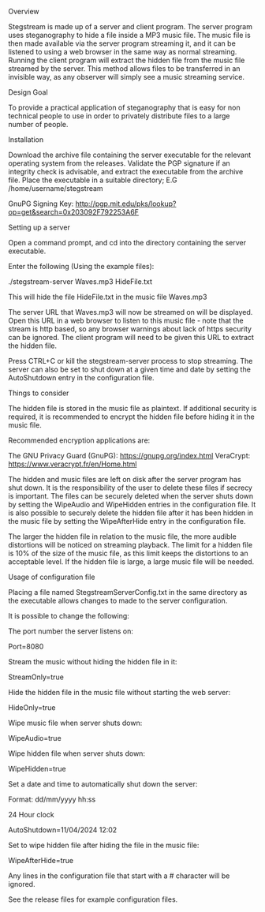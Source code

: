 Overview

Stegstream is made up of a server and client program. The server program uses steganography to hide a file inside a MP3 music file. The music file is then made available via the server program streaming it, and it can be listened to using a web browser in the same way as normal streaming. Running the client program will extract the hidden file from the music file streamed by the server. This method allows files to be transferred in an invisible way, as any observer will simply see a music streaming service.

Design Goal

To provide a practical application of steganography that is easy for non technical people to use in order to privately distribute files to a large number of people.

Installation

Download the archive file containing the server executable for the relevant operating system from the releases. Validate the PGP signature if an integrity check is advisable, and extract the executable from the archive file. Place the executable in a suitable directory; E.G /home/username/stegstream

GnuPG Signing Key: http://pgp.mit.edu/pks/lookup?op=get&search=0x203092F792253A6F

Setting up a server

Open a command prompt, and cd into the directory containing the server executable.

Enter the following (Using the example files):

./stegstream-server Waves.mp3 HideFile.txt

This will hide the file HideFile.txt in the music file Waves.mp3

The server URL that Waves.mp3 will now be streamed on will be displayed. Open this URL in a web browser to listen to this music file - note that the stream is http based, so any browser warnings about lack of https security can be ignored. The client program will need to be given this URL to extract the hidden file.

Press CTRL+C or kill the stegstream-server process to stop streaming. The server can also be set to shut down at a given time and date by setting the AutoShutdown entry in the configuration file.

Things to consider

The hidden file is stored in the music file as plaintext. If additional security is required, it is recommended to encrypt the hidden file before hiding it in the music file.

Recommended encryption applications are:

The GNU Privacy Guard (GnuPG): https://gnupg.org/index.html
VeraCrypt: https://www.veracrypt.fr/en/Home.html

The hidden and music files are left on disk after the server program has shut down. It is the responsibility of the user to delete these files if secrecy is important. The files can be securely deleted when the server shuts down by setting the WipeAudio and WipeHidden entries in the configuration file. It is also possible to securely delete the hidden file after it has been hidden in the music file by setting the WipeAfterHide entry in the configuration file.

The larger the hidden file in relation to the music file, the more audible distortions will be noticed on streaming playback. The limit for a hidden file is 10% of the size of the music file, as this limit keeps the distortions to an acceptable level. If the hidden file is large, a large music file will be needed.

Usage of configuration file

Placing a file named StegstreamServerConfig.txt in the same directory as the executable allows changes to made to the server configuration.

It is possible to change the following:

The port number the server listens on:

Port=8080

Stream the music without hiding the hidden file in it:

StreamOnly=true

Hide the hidden file in the music file without starting the web server:

HideOnly=true

Wipe music file when server shuts down:

WipeAudio=true

Wipe hidden file when server shuts down:

WipeHidden=true

Set a date and time to automatically shut down the server:

Format: dd/mm/yyyy hh:ss

24 Hour clock

AutoShutdown=11/04/2024 12:02

Set to wipe hidden file after hiding the file in the music file:

WipeAfterHide=true


Any lines in the configuration file that start with a # character will be ignored.

See the release files for example configuration files.
